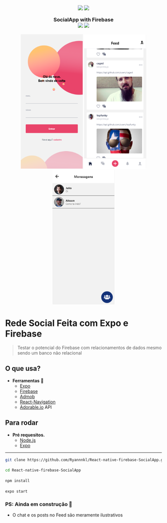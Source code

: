 <h3 align="center">
  <p>
    <img src="https://img.icons8.com/color/96/000000/firebase.png"/> 
    <img src="https://img.icons8.com/color/96/000000/react-native.png"/>
  </p>
  <b>SocialApp with Firebase</b>
  <br/>
  <img src="https://img.shields.io/badge/With-Firebase-yellow?&logo=firebase&style=for-the-badge">
  <img src="https://img.shields.io/badge/Runs%20with%20Expo-4630EB.svg?style=for-the-badge&logo=EXPO&labelColor=f3f3f3&logoColor=000">
</h3>

<p align="center">
  <img src="./screenshots/login.png" 
  width="200"
  />
  <img src="./screenshots/feed.png" width="200"/>
  <img src="./screenshots/messages.png" width="200"/>
</p>

# Rede Social Feita com Expo e Firebase

> Testar o potencial do Firebase com relacionamentos de dados mesmo sendo um banco não relacional

## O que usa?

- **Ferramentas** :hammer:
  - [Expo](https://expo.io/)
  - [Firebase](https://console.firebase.google.com/)
  - [Admob](https://apps.admob.com/)
  - [React-Navigation](https://reactnavigation.org/)
  - [Adorable.io](http://avatars.adorable.io/) API

## Para rodar

- **Pré requesitos.**
  - [Node.js](https://nodejs.org/)
  - [Expo](https://expo.io/)

---

```bash
git clone https://github.com/Ryannnkl/React-native-firebase-SocialApp.git

cd React-native-firebase-SocialApp

npm install

expo start
```

### PS: Ainda em construção :construction:

- O chat e os posts no Feed são meramente ilustrativos
